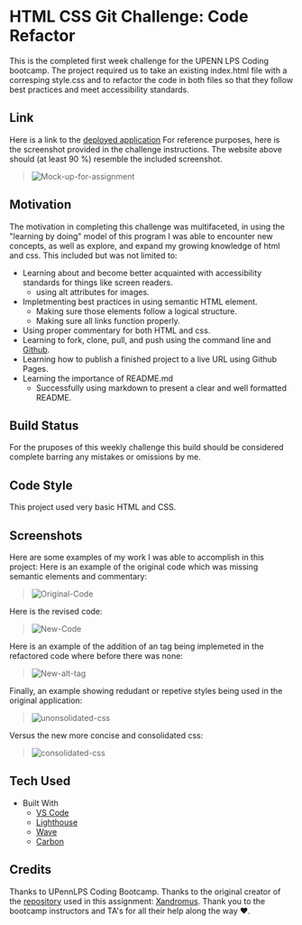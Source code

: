 #  **HTML CSS Git Challenge: Code Refactor**

This is the completed first week challenge for the UPENN LPS Coding bootcamp.  The project required us to take an existing index.html file with a corresping style.css and to refactor the code in both files so that they follow best practices and meet accessibility standards.  

## **Link**

Here is a link to the [deployed application](https://gintstir.github.io/weekly-challenge-1/) 
For reference purposes, here is the screenshot provided in the challenge instructions.  The website above should \(at least 90 %\) resemble the included screenshot.
>![Mock-up-for-assignment](./assets/images/01-html-css-git-homework-demo.png)

## **Motivation**

The motivation in completing this challenge was multifaceted, in using the "learning by doing" model of this program I was able to encounter new concepts, as well as explore, and expand my growing knowledge of html and css. This included but was not limited to:
- Learning about and become better acquainted with accessibility standards for things like screen readers.
    - using alt attributes for images.
- Impletmenting best practices in using semantic HTML element.
    - Making sure those elements follow a logical structure.
    - Making sure all links function properly.
- Using proper commentary for both HTML and css.
- Learning to fork, clone, pull, and push using the command line and [Github](http://github.com).
- Learning how to publish a finished project to a live URL using Github Pages.
- Learning the importance of README.md 
    - Successfully using markdown to present a clear and well formatted README.
  

## **Build Status**

For the pruposes of this weekly challenge this build should be considered complete barring any mistakes or omissions by me.  

## **Code Style**

This project used very basic HTML and CSS.  

## **Screenshots**  

Here are some examples of my work I was able to accomplish in this project:
Here is an example of the original code which was missing semantic elements and commentary:
>![Original-Code](./assets/images/carbon.png)

Here is the revised code:
>![New-Code](./assets/images/newcode1.png)

Here is an example of the addition of an <alt> tag being implemeted in the refactored code where before there was none:
>![New-alt-tag](./assets/images/newcode4.png)

Finally, an example showing redudant or repetive styles being used in the original application:
>![unonsolidated-css](./assets/images/cssold.png "Unconsolidated-css") 

 Versus the new more concise and consolidated css:
>![consolidated-css](./assets/images/cssnew.png "consolidated-css") 

## **Tech Used**

- Built With
    - [VS Code](https://code.visualstudio.com/)
    - [Lighthouse](https://developers.google.com/web/tools/lighthouse/)
    - [Wave](https://wave.webaim.org/)
    - [Carbon](https://carbon.now.sh/)

## **Credits**

Thanks to UPennLPS Coding Bootcamp.  Thanks to the original creator of the [repository](https://github.com/coding-boot-camp/urban-octo-telegram)  used in this assignment: [Xandromus](https://github.com/Xandromus).  Thank you to the bootcamp instructors and TA's for all their help along the way ❤.  
